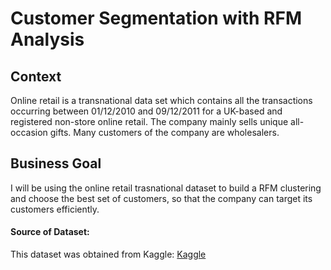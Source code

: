# Customer Segmentation with RFM Analysis
## Context
Online retail is a transnational data set which contains all the transactions occurring between 01/12/2010 and 09/12/2011 for a UK-based and registered non-store online retail. The company mainly sells unique all-occasion gifts. Many customers of the company are wholesalers.

## Business Goal
I will be using the online retail trasnational dataset to build a RFM clustering and choose the best set of customers, so that the company can target its customers efficiently.

#### Source of Dataset:
 This dataset was obtained from Kaggle: <a href="https://www.kaggle.com/datasets/hellbuoy/online-retail-customer-clustering">Kaggle</a>

